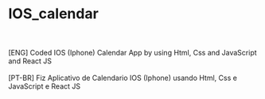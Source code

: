 # IOS_calendar
<br>
<br>
[ENG] Coded IOS (Iphone) Calendar App by using Html, Css and JavaScript and React JS
<br>
<br>
[PT-BR] Fiz Aplicativo de Calendario IOS (Iphone) usando Html, Css e JavaScript e React JS
